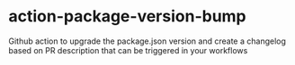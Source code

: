 # action-package-version-bump

Github action to upgrade the package.json version and create a changelog based on PR description that can be triggered in your workflows
